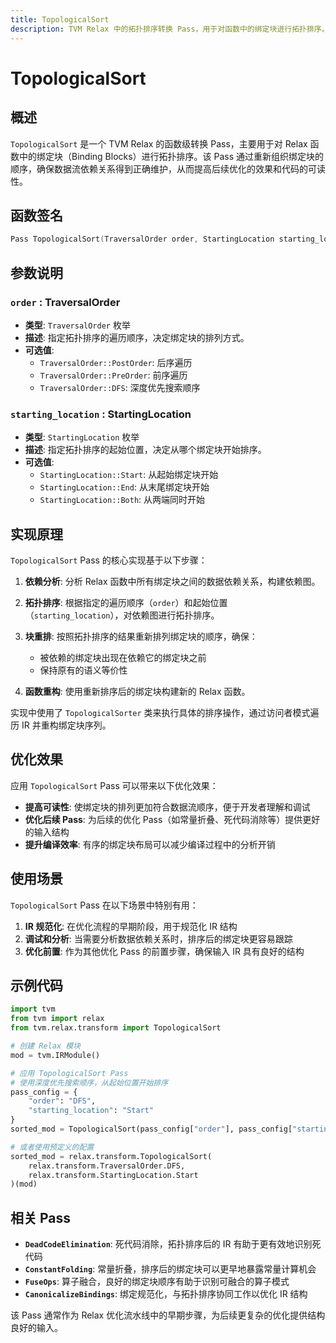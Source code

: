 ```yaml
---
title: TopologicalSort
description: TVM Relax 中的拓扑排序转换 Pass，用于对函数中的绑定块进行拓扑排序。
---
```


# TopologicalSort

## 概述

`TopologicalSort` 是一个 TVM Relax 的函数级转换 Pass，主要用于对 Relax 函数中的绑定块（Binding Blocks）进行拓扑排序。该 Pass 通过重新组织绑定块的顺序，确保数据流依赖关系得到正确维护，从而提高后续优化的效果和代码的可读性。

## 函数签名

```cpp
Pass TopologicalSort(TraversalOrder order, StartingLocation starting_location)
```

## 参数说明

### `order` : TraversalOrder
- **类型**: `TraversalOrder` 枚举
- **描述**: 指定拓扑排序的遍历顺序，决定绑定块的排列方式。
- **可选值**:
  - `TraversalOrder::PostOrder`: 后序遍历
  - `TraversalOrder::PreOrder`: 前序遍历
  - `TraversalOrder::DFS`: 深度优先搜索顺序

### `starting_location` : StartingLocation
- **类型**: `StartingLocation` 枚举  
- **描述**: 指定拓扑排序的起始位置，决定从哪个绑定块开始排序。
- **可选值**:
  - `StartingLocation::Start`: 从起始绑定块开始
  - `StartingLocation::End`: 从末尾绑定块开始
  - `StartingLocation::Both`: 从两端同时开始

## 实现原理

`TopologicalSort` Pass 的核心实现基于以下步骤：

1. **依赖分析**: 分析 Relax 函数中所有绑定块之间的数据依赖关系，构建依赖图。

2. **拓扑排序**: 根据指定的遍历顺序（`order`）和起始位置（`starting_location`），对依赖图进行拓扑排序。

3. **块重排**: 按照拓扑排序的结果重新排列绑定块的顺序，确保：
   - 被依赖的绑定块出现在依赖它的绑定块之前
   - 保持原有的语义等价性

4. **函数重构**: 使用重新排序后的绑定块构建新的 Relax 函数。

实现中使用了 `TopologicalSorter` 类来执行具体的排序操作，通过访问者模式遍历 IR 并重构绑定块序列。

## 优化效果

应用 `TopologicalSort` Pass 可以带来以下优化效果：

- **提高可读性**: 使绑定块的排列更加符合数据流顺序，便于开发者理解和调试
- **优化后续 Pass**: 为后续的优化 Pass（如常量折叠、死代码消除等）提供更好的输入结构
- **提升编译效率**: 有序的绑定块布局可以减少编译过程中的分析开销

## 使用场景

`TopologicalSort` Pass 在以下场景中特别有用：

1. **IR 规范化**: 在优化流程的早期阶段，用于规范化 IR 结构
2. **调试和分析**: 当需要分析数据依赖关系时，排序后的绑定块更容易跟踪
3. **优化前置**: 作为其他优化 Pass 的前置步骤，确保输入 IR 具有良好的结构

## 示例代码

```python
import tvm
from tvm import relax
from tvm.relax.transform import TopologicalSort

# 创建 Relax 模块
mod = tvm.IRModule()

# 应用 TopologicalSort Pass
# 使用深度优先搜索顺序，从起始位置开始排序
pass_config = {
    "order": "DFS",
    "starting_location": "Start"
}
sorted_mod = TopologicalSort(pass_config["order"], pass_config["starting_location"])(mod)

# 或者使用预定义的配置
sorted_mod = relax.transform.TopologicalSort(
    relax.transform.TraversalOrder.DFS,
    relax.transform.StartingLocation.Start
)(mod)
```

## 相关 Pass

- **`DeadCodeElimination`**: 死代码消除，拓扑排序后的 IR 有助于更有效地识别死代码
- **`ConstantFolding`**: 常量折叠，排序后的绑定块可以更早地暴露常量计算机会
- **`FuseOps`**: 算子融合，良好的绑定块顺序有助于识别可融合的算子模式
- **`CanonicalizeBindings`**: 绑定规范化，与拓扑排序协同工作以优化 IR 结构

该 Pass 通常作为 Relax 优化流水线中的早期步骤，为后续更复杂的优化提供结构良好的输入。